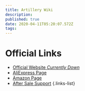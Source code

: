 ```yaml
---
title: Artillery Wiki
description: 
published: true
date: 2020-04-11T05:20:07.572Z
tags: 
---
```


# Official Links
- [Official Website *Currently Down*](http://artillery3d.com/)
- [AliExpress Page](https://www.aliexpress.com/store/4697033?spm=a2g0o.detail.100005.1.79a0183beCWhyJ)
- [Amazon Page](https://www.amazon.com/stores/node/19051234011?_encoding=UTF8&field-lbr_brands_browse-bin=Artillery)
- [After Sale Support](https://desk.zoho.com/portal/evnovo/home)
{.links-list}